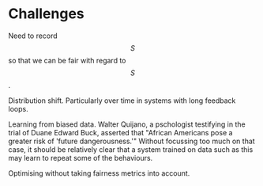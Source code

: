 # Challenges
Need to record $$S$$ so that we can be fair with regard to $$S$$.

Distribution shift. 
Particularly over time in systems with long feedback loops.

Learning from biased data.
Walter Quijano, a pschologist testifying in the trial of Duane Edward Buck, asserted that "African Americans pose a greater risk of 'future dangerousness.'"
Without focussing too much on that case, it should be relatively clear that a system trained on data such as this may learn to repeat some of the behaviours.

Optimising without taking fairness metrics into account.